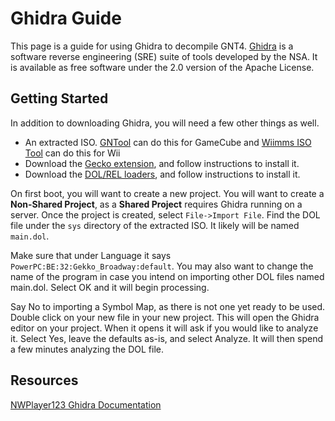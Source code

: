 # Ghidra Guide

This page is a guide for using Ghidra to decompile GNT4. [Ghidra](https://ghidra-sre.org/) is a software reverse engineering (SRE) suite of tools developed by the NSA. It is available as free software under the 2.0 version of the Apache License.

## Getting Started

In addition to downloading Ghidra, you will need a few other things as well.

- An extracted ISO. [GNTool](https://github.com/NicholasMoser/GNTool) can do this for GameCube and [Wiimms ISO Tool](https://wit.wiimm.de/) can do this for Wii
- Download the [Gecko extension](https://github.com/aldelaro5/ghidra-gekko-broadway-lang), and follow instructions to install it.
- Download the [DOL/REL loaders](https://github.com/Cuyler36/Ghidra-GameCube-Loader), and follow instructions to install it.

On first boot, you will want to create a new project. You will want to create a **Non-Shared Project**, as a **Shared Project** requires Ghidra running on a server. Once the project is created, select `File->Import File`. Find the DOL file under the `sys` directory of the extracted ISO. It likely will be named `main.dol`.

Make sure that under Language it says `PowerPC:BE:32:Gekko_Broadway:default`. You may also want to change the name of the program in case you intend on importing other DOL files named main.dol. Select OK and it will begin processing.

Say No to importing a Symbol Map, as there is not one yet ready to be used. Double click on your new file in your new project. This will open the Ghidra editor on your project. When it opens it will ask if you would like to analyze it. Select Yes, leave the defaults as-is, and select Analyze. It will then spend a few minutes analyzing the DOL file.

## Resources

[NWPlayer123 Ghidra Documentation](https://github.com/NWPlayer123/Resources/blob/bbf25e24ed9990d6421426320ad71b7cc6b1e561/Ghidra/Ghidra.md)
